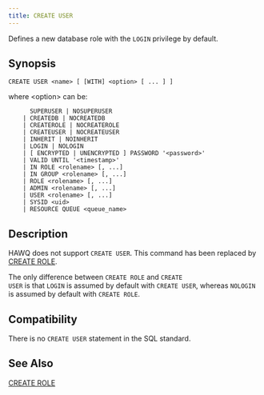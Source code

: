 ```yaml
---
title: CREATE USER
---
```


<!--
Licensed to the Apache Software Foundation (ASF) under one
or more contributor license agreements.  See the NOTICE file
distributed with this work for additional information
regarding copyright ownership.  The ASF licenses this file
to you under the Apache License, Version 2.0 (the
"License"); you may not use this file except in compliance
with the License.  You may obtain a copy of the License at

  http://www.apache.org/licenses/LICENSE-2.0

Unless required by applicable law or agreed to in writing,
software distributed under the License is distributed on an
"AS IS" BASIS, WITHOUT WARRANTIES OR CONDITIONS OF ANY
KIND, either express or implied.  See the License for the
specific language governing permissions and limitations
under the License.
-->

Defines a new database role with the `LOGIN` privilege by default.

## Synopsis<a id="topic1__section2"></a>

``` pre
CREATE USER <name> [ [WITH] <option> [ ... ] ]
```

where \<option\> can be:

``` pre
      SUPERUSER | NOSUPERUSER
    | CREATEDB | NOCREATEDB
    | CREATEROLE | NOCREATEROLE
    | CREATEUSER | NOCREATEUSER
    | INHERIT | NOINHERIT
    | LOGIN | NOLOGIN
    | [ ENCRYPTED | UNENCRYPTED ] PASSWORD '<password>'
    | VALID UNTIL '<timestamp>'
    | IN ROLE <rolename> [, ...]
    | IN GROUP <rolename> [, ...]
    | ROLE <rolename> [, ...]
    | ADMIN <rolename> [, ...]
    | USER <rolename> [, ...]
    | SYSID <uid>
    | RESOURCE QUEUE <queue_name>

```

## Description<a id="topic1__section3"></a>

HAWQ does not support `CREATE USER`. This command has been replaced by [CREATE ROLE](CREATE-ROLE.html).

The only difference between `CREATE ROLE` and `CREATE                     USER` is that `LOGIN` is assumed by default with `CREATE USER`, whereas `NOLOGIN` is assumed by default with `CREATE ROLE`.

## Compatibility<a id="topic1__section4"></a>

There is no `CREATE USER` statement in the SQL standard.

## See Also<a id="topic1__section5"></a>

[CREATE ROLE](CREATE-ROLE.html)

